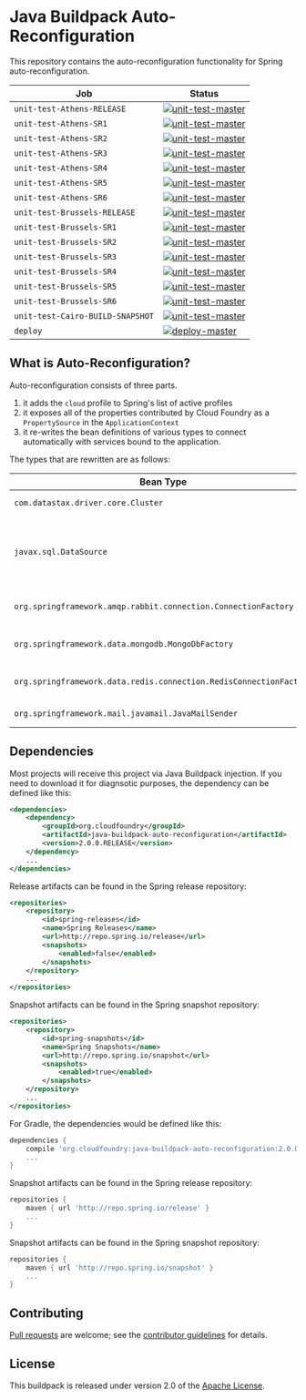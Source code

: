 # Java Buildpack Auto-Reconfiguration
This repository contains the auto-reconfiguration functionality for Spring auto-reconfiguration.

| Job | Status
| --- | ------
| `unit-test-Athens-RELEASE`       | [![unit-test-master](https://java-experience.ci.springapps.io/api/v1/teams/java-experience/pipelines/auto-reconfiguration/jobs/unit-test-Athens-RELEASE/badge)](https://java-experience.ci.springapps.io/teams/java-experience/pipelines/auto-reconfiguration/jobs/unit-test-Athens-RELEASE)
| `unit-test-Athens-SR1`           | [![unit-test-master](https://java-experience.ci.springapps.io/api/v1/teams/java-experience/pipelines/auto-reconfiguration/jobs/unit-test-Athens-SR1/badge)](https://java-experience.ci.springapps.io/teams/java-experience/pipelines/auto-reconfiguration/jobs/unit-test-Athens-SR1)
| `unit-test-Athens-SR2`           | [![unit-test-master](https://java-experience.ci.springapps.io/api/v1/teams/java-experience/pipelines/auto-reconfiguration/jobs/unit-test-Athens-SR2/badge)](https://java-experience.ci.springapps.io/teams/java-experience/pipelines/auto-reconfiguration/jobs/unit-test-Athens-SR2)
| `unit-test-Athens-SR3`           | [![unit-test-master](https://java-experience.ci.springapps.io/api/v1/teams/java-experience/pipelines/auto-reconfiguration/jobs/unit-test-Athens-SR3/badge)](https://java-experience.ci.springapps.io/teams/java-experience/pipelines/auto-reconfiguration/jobs/unit-test-Athens-SR3)
| `unit-test-Athens-SR4`           | [![unit-test-master](https://java-experience.ci.springapps.io/api/v1/teams/java-experience/pipelines/auto-reconfiguration/jobs/unit-test-Athens-SR4/badge)](https://java-experience.ci.springapps.io/teams/java-experience/pipelines/auto-reconfiguration/jobs/unit-test-Athens-SR4)
| `unit-test-Athens-SR5`           | [![unit-test-master](https://java-experience.ci.springapps.io/api/v1/teams/java-experience/pipelines/auto-reconfiguration/jobs/unit-test-Athens-SR5/badge)](https://java-experience.ci.springapps.io/teams/java-experience/pipelines/auto-reconfiguration/jobs/unit-test-Athens-SR5)
| `unit-test-Athens-SR6`           | [![unit-test-master](https://java-experience.ci.springapps.io/api/v1/teams/java-experience/pipelines/auto-reconfiguration/jobs/unit-test-Athens-SR6/badge)](https://java-experience.ci.springapps.io/teams/java-experience/pipelines/auto-reconfiguration/jobs/unit-test-Athens-SR6)
| `unit-test-Brussels-RELEASE`     | [![unit-test-master](https://java-experience.ci.springapps.io/api/v1/teams/java-experience/pipelines/auto-reconfiguration/jobs/unit-test-Brussels-RELEASE/badge)](https://java-experience.ci.springapps.io/teams/java-experience/pipelines/auto-reconfiguration/jobs/unit-test-Brussels-RELEASE)
| `unit-test-Brussels-SR1`         | [![unit-test-master](https://java-experience.ci.springapps.io/api/v1/teams/java-experience/pipelines/auto-reconfiguration/jobs/unit-test-Brussels-SR1/badge)](https://java-experience.ci.springapps.io/teams/java-experience/pipelines/auto-reconfiguration/jobs/unit-test-Brussels-SR1)
| `unit-test-Brussels-SR2`         | [![unit-test-master](https://java-experience.ci.springapps.io/api/v1/teams/java-experience/pipelines/auto-reconfiguration/jobs/unit-test-Brussels-SR2/badge)](https://java-experience.ci.springapps.io/teams/java-experience/pipelines/auto-reconfiguration/jobs/unit-test-Brussels-SR2)
| `unit-test-Brussels-SR3`         | [![unit-test-master](https://java-experience.ci.springapps.io/api/v1/teams/java-experience/pipelines/auto-reconfiguration/jobs/unit-test-Brussels-SR3/badge)](https://java-experience.ci.springapps.io/teams/java-experience/pipelines/auto-reconfiguration/jobs/unit-test-Brussels-SR3)
| `unit-test-Brussels-SR4`         | [![unit-test-master](https://java-experience.ci.springapps.io/api/v1/teams/java-experience/pipelines/auto-reconfiguration/jobs/unit-test-Brussels-SR4/badge)](https://java-experience.ci.springapps.io/teams/java-experience/pipelines/auto-reconfiguration/jobs/unit-test-Brussels-SR4)
| `unit-test-Brussels-SR5`         | [![unit-test-master](https://java-experience.ci.springapps.io/api/v1/teams/java-experience/pipelines/auto-reconfiguration/jobs/unit-test-Brussels-SR5/badge)](https://java-experience.ci.springapps.io/teams/java-experience/pipelines/auto-reconfiguration/jobs/unit-test-Brussels-SR5)
| `unit-test-Brussels-SR6`         | [![unit-test-master](https://java-experience.ci.springapps.io/api/v1/teams/java-experience/pipelines/auto-reconfiguration/jobs/unit-test-Brussels-SR6/badge)](https://java-experience.ci.springapps.io/teams/java-experience/pipelines/auto-reconfiguration/jobs/unit-test-Brussels-SR6)
| `unit-test-Cairo-BUILD-SNAPSHOT` | [![unit-test-master](https://java-experience.ci.springapps.io/api/v1/teams/java-experience/pipelines/auto-reconfiguration/jobs/unit-test-Cairo-BUILD-SNAPSHOT/badge)](https://java-experience.ci.springapps.io/teams/java-experience/pipelines/auto-reconfiguration/jobs/unit-test-Cairo-BUILD-SNAPSHOT)
| `deploy`                         | [![deploy-master](https://java-experience.ci.springapps.io/api/v1/teams/java-experience/pipelines/auto-reconfiguration/jobs/deploy/badge)](https://java-experience.ci.springapps.io/teams/java-experience/pipelines/auto-reconfiguration/jobs/deploy)

## What is Auto-Reconfiguration?
Auto-reconfiguration consists of three parts.

1. it adds the `cloud` profile to Spring's list of active profiles
2. it exposes all of the properties contributed by Cloud Foundry as a `PropertySource` in the `ApplicationContext`
3. it re-writes the bean definitions of various types to connect automatically with services bound to the application.

The types that are rewritten are as follows:

| Bean Type | Service Type
| --------- | ------------
| `com.datastax.driver.core.Cluster` | Cassandra Service
| `javax.sql.DataSource` | Relational Data Services (e.g. ClearDB, ElephantSQL)
| `org.springframework.amqp.rabbit.connection.ConnectionFactory` | RabbitMQ Service (e.g. CloudAMQP)
| `org.springframework.data.mongodb.MongoDbFactory` | Mongo Service (e.g. MongoLab)
| `org.springframework.data.redis.connection.RedisConnectionFactory` | Redis Service (e.g. Redis Cloud)
| `org.springframework.mail.javamail.JavaMailSender` | SMTP Service

## Dependencies
Most projects will receive this project via Java Buildpack injection.  If you need to download it for diagnsotic purposes, the dependency can be defined like this:

```xml
<dependencies>
    <dependency>
        <groupId>org.cloudfoundry</groupId>
        <artifactId>java-buildpack-auto-reconfiguration</artifactId>
        <version>2.0.0.RELEASE</version>
    </dependency>
    ...
</dependencies>
```

Release artifacts can be found in the Spring release repository:

```xml
<repositories>
    <repository>
        <id>spring-releases</id>
        <name>Spring Releases</name>
        <url>http://repo.spring.io/release</url>
        <snapshots>
            <enabled>false</enabled>
        </snapshots>
    </repository>
    ...
</repositories>
```

Snapshot artifacts can be found in the Spring snapshot repository:

```xml
<repositories>
    <repository>
        <id>spring-snapshots</id>
        <name>Spring Snapshots</name>
        <url>http://repo.spring.io/snapshot</url>
        <snapshots>
            <enabled>true</enabled>
        </snapshots>
    </repository>
    ...
</repositories>
```

For Gradle, the dependencies would be defined like this:

```groovy
dependencies {
    compile 'org.cloudfoundry:java-buildpack-auto-reconfiguration:2.0.0.RELEASE'
    ...
}
```

Snapshot artifacts can be found in the Spring release repository:

```groovy
repositories {
    maven { url 'http://repo.spring.io/release' }
    ...
}
```

Snapshot artifacts can be found in the Spring snapshot repository:

```groovy
repositories {
    maven { url 'http://repo.spring.io/snapshot' }
    ...
}
```

## Contributing
[Pull requests][] are welcome; see the [contributor guidelines][] for details.

## License
This buildpack is released under version 2.0 of the [Apache License][].

[Apache License]: http://www.apache.org/licenses/LICENSE-2.0
[contributor guidelines]: CONTRIBUTING.md
[Pull requests]: http://help.github.com/send-pull-requests
